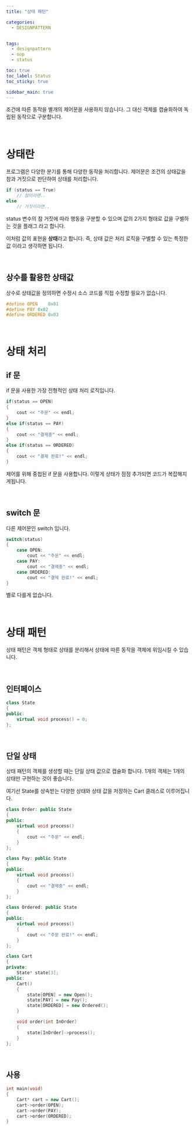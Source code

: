```yaml
---
title: "상태 패턴"

categories:
  - DESIGNPATTERN


tags:
  - designpattern
  - oop
  - status

toc: true
toc_label: Status
toc_sticky: true

sidebar_main: true
---
```


조건에 따른 동작을 별개의 제어문을 사용하지 않습니다. 그 대신 객체를 캡슐화하여 독립된 동작으로 구분합니다.

<br/>

# 상태란

프로그램은 다양한 분기를 통해 다양한 동작을 처리합니다.  제어문은 조건의 상태값을 참과 거짓으로 판단하여 상태를 처리합니다.

```cpp
if (status == True)
    // 참이라면..
else
    // 거짓이라면..
```

status 변수의 참 거짓에 따라 행동을 구분할 수 있으며 값의 2가지 형태로 값을 구별하는 것을 플래그 라고 합니다.

이처럼 값의 표현을 **상태**라고 합니다. 즉, 상태 값은 처리 로직을 구별할 수 있는 특정한 값 이라고 생각하면 됩니다.

<br/>

## 상수를 활용한 상태값

상수로 상태값을 정의하면 수정시 소스 코드를 직접 수정할 필요가 없습니다.

```cpp
#define OPEN    0x01
#define PAY 0x02
#define ORDERED 0x03
```

<br/>

# 상태 처리

## if 문

if 문을 사용한 가장 전형적인 상태 처리 로직입니다.

```cpp
if(status == OPEN)
{
    cout << "주문" << endl;
}
else if(status == PAY)
{
    cout << "결제중" << endl;
}
else if(status == ORDERED)
{
    cout << "결제 완료!" << endl;
}
```

제어를 위해 중첩된 if 문을 사용합니다. 이렇게 상태가 점점 추가되면 코드가 복잡해지게됩니다.

<br/>

## switch 문

다른 제어문인 switch 입니다.

```cpp
switch(status)
{
    case OPEN:
        cout << "주문" << endl;
    case PAY:
        cout << "결제중" << endl;
    case ORDERED:
        cout << "결제 완료!" << endl;
}
```

별로 다를게 없습니다.

<br/>

# 상태 패턴

상태 패턴은 객체 형태로 상태를 분리해서 상태에 따른 동작을 객체에 위임시킬 수 있습니다.

<br/>

## 인터페이스

```cpp
class State
{
public:
    virtual void process() = 0;
};
```

<br/>

## 단일 상태

상태 패턴의 객체를 생성할 때는 단일 상태 값으로 캡슐화 합니다. 1개의 객체는 1개의 상태만 구현하는 것이 좋습니다.

여기선 State를 상속받는 다양한 상태와 상태 값을 저장하는 Cart 클래스로 이루어집니다.

```cpp
class Order: public State
{
public:
    virtual void process()
    {
        cout << "주문" << endl;
    }
};

class Pay: public State
{
public:
    virtual void process()
    {
        cout << "결제중" << endl;
    }
};

class Ordered: public State
{
public:
    virtual void process()
    {
        cout << "주문 완료!" << endl;
    }
};

class Cart
{
private:
    State* state[3];
public:
    Cart()
    {
        state[OPEN] = new Open();
        state[PAY] = new Pay();
        state[ORDERED] = new Ordered();
    }

    void order(int InOrder)
    {
        state[InOrder]->process();
    }
};
```

<br/>

## 사용

```cpp
int main(void)
{
    Cart* cart = new Cart();
    cart->order(OPEN);
    cart->order(PAY);
    cart->order(ORDERED);
}
```

<br/>


